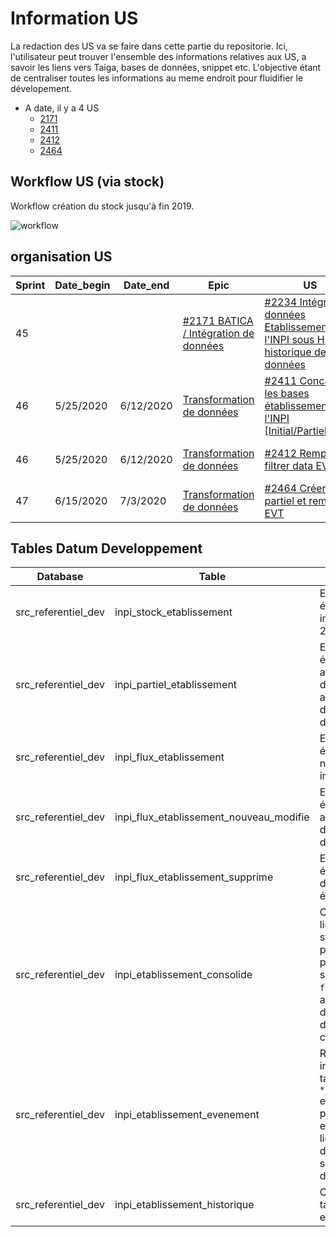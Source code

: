 # Information US

La redaction des US va se faire dans cette partie du repositorie. Ici, l'utilisateur peut trouver l'ensemble des informations relatives aux US, a savoir les liens vers Taiga, bases de données, snippet etc. L'objective étant de centraliser toutes les informations au meme endroit pour fluidifier le dévelopement.

* A date, il y a 4 US
  * [2171](https://tree.taiga.io/project/olivierlubet-air/us/2171)
  * [2411](https://tree.taiga.io/project/olivierlubet-air/us/2411)
  * [2412](https://tree.taiga.io/project/olivierlubet-air/us/2412)
  * [2464](https://tree.taiga.io/project/olivierlubet-air/us/2464)

##  Workflow US (via stock)

Workflow création du stock jusqu'à fin 2019.

![workflow](https://www.lucidchart.com/publicSegments/view/d9e4494d-bfaf-4d0e-9e0f-53011cda7eb9/image.png)

## organisation US

| Sprint | Date_begin | Date_end  | Epic                                     | US                                                                                    | Status      | Task            | Comment                   | Snippet                                                                                   | Exemple |
|--------|------------|-----------|------------------------------------------|---------------------------------------------------------------------------------------|-------------|-----------------|---------------------------|-------------------------------------------------------------------------------------------|---------|
| 45     |            |         | [#2171 BATICA / Intégration de données](https://tree.taiga.io/project/olivierlubet-air/epic/2171)    |  [#2234 Intégrer les données Etablissements de l'INPI sous HIVE - historique de données](https://tree.taiga.io/project/olivierlubet-air/us/2234) | Done        |                 |                           | [Test acceptance 1](https://scm.saas.cagip.group.gca/PERNETTH/inseeinpi_matching/snippets/35)                                                                         |         |
| 46     | 5/25/2020  | 6/12/2020 | [Transformation de données](https://tree.taiga.io/project/olivierlubet-air/epic/2172)| [#2411 Concatener les bases établissements de l'INPI [Initial/Partiel/New]](https://tree.taiga.io/project/olivierlubet-air/us/2411)             | Not Done    |                 |                           |                                                                                           | [US_2411](https://scm.saas.cagip.group.gca/PERNETTH/inseeinpi_matching/tree/master/US_Datum/Data_example/US_2411) |
| 46     | 5/25/2020  | 6/12/2020 | [Transformation de données](https://tree.taiga.io/project/olivierlubet-air/epic/2172) |[#2412 Remplir et filtrer data EVT 1](https://tree.taiga.io/project/olivierlubet-air/us/2412)                                                    | Not Done    | 01 Redaction US | Améliorer test acceptance |  [Query_partiel](https://scm.saas.cagip.group.gca/PERNETTH/inseeinpi_matching/snippets/40), [Query_evenement](https://scm.saas.cagip.group.gca/PERNETTH/inseeinpi_matching/snippets/34) | [US_2412](https://scm.saas.cagip.group.gca/PERNETTH/inseeinpi_matching/tree/master/US_Datum/Data_example/US_2412) |
| 47     | 6/15/2020  | 7/3/2020  | [Transformation de données](https://tree.taiga.io/project/olivierlubet-air/epic/2172) |  [#2464 Créer statut partiel et remplir EVT](https://tree.taiga.io/project/olivierlubet-air/us/2464)                                            | To be Added | 01 Redaction US | Ajouter test acceptance   |                                                                                           | [US_2464](https://scm.saas.cagip.group.gca/PERNETTH/inseeinpi_matching/tree/master/US_Datum/Data_example/US_2464) |                                           | To be Added |         |

## Tables Datum Developpement

| Database            | Table                                   | Description                                                                                                                                                                                           | URL                                                                                                                    | db_table                                                    | US   | Comments                            |
|---------------------|-----------------------------------------|-------------------------------------------------------------------------------------------------------------------------------------------------------------------------------------------------------|------------------------------------------------------------------------------------------------------------------------|-------------------------------------------------------------|------|-------------------------------------|
| src_referentiel_dev | inpi_stock_etablissement                | Ensemble des établissements immatriculés avant 2017                                                                                                                                                   | https://hp-cluster-datum.harmonie.com:8888/metastore/table/src_referentiel_dev/inpi_stock_etablissement                | src_referentiel_dev.inpi_stock_etablissement                | 2234 | En cours de télécharment, incomplet |
| src_referentiel_dev | inpi_partiel_etablissement              | Ensemble des établissements ayant fait l’object d’une correction du a une anomalie lors de la transmission d’un dossier                                                                               | https://hp-cluster-datum.harmonie.com:8888/metastore/table/src_referentiel_dev/inpi_partiel_etablissement              | src_referentiel_dev.inpi_partiel_etablissement              | 2234 | En cours de télécharment, incomplet |
| src_referentiel_dev | inpi_flux_etablissement                 | Ensemble des établissements nouvellement immatriculés                                                                                                                                                 | https://hp-cluster-datum.harmonie.com:8888/metastore/table/src_referentiel_dev/inpi_flux_etablissement                 | src_referentiel_dev.inpi_flux_etablissement                 | 2234 | En cours de télécharment, incomplet |
| src_referentiel_dev | inpi_flux_etablissement_nouveau_modifie | Ensemble des établissements ayant fait l’objet d’une modification d’information                                                                                                                       | https://hp-cluster-datum.harmonie.com:8888/metastore/table/src_referentiel_dev/inpi_flux_etablissement_nouveau_modifie | src_referentiel_dev.inpi_flux_etablissement_nouveau_modifie | 2234 | En cours de télécharment, incomplet |
| src_referentiel_dev | inpi_flux_etablissement_supprime        | Ensemble des établissements dont la fermeture a été acté                                                                                                                                              | https://hp-cluster-datum.harmonie.com:8888/metastore/table/src_referentiel_dev/inpi_flux_etablissement_supprime        | src_referentiel_dev.inpi_flux_etablissement_supprime        | 2234 | En cours de télécharment, incomplet |
| src_referentiel_dev | inpi_etablissement_consolide            | Concatenation des lignes des tables stocks (initial + partiel) et d’un premier néttoyage sur la table `flux_etablissement`, a savoir extraction de la dernière ligne d’une séquence en cas de doublon | https://hp-cluster-datum.harmonie.com:8888/metastore/table/src_referentiel_dev/inpi_etablissement_consolide            | src_referentiel_dev.inpi_etablissement_consolide            | 2411 |                                     |
| src_referentiel_dev | inpi_etablissement_evenement            | Retraitement intermédiaire des tables `*_nouveau_modifié` et `*_supprime`. Plus  précisément, enrichissement des lignes et extraction dernière ligne d’une séquence par date de transmission          | https://hp-cluster-datum.harmonie.com:8888/metastore/table/src_referentiel_dev/inpi_etablissement_evenement            | src_referentiel_dev.inpi_etablissement_evenement            | 2412 |                                     |
| src_referentiel_dev | inpi_etablissement_historique           | Concaténation des tables `*_consolide` et `*_evenement`.                                                                                                                                              | https://hp-cluster-datum.harmonie.com:8888/metastore/table/src_referentiel_dev/inpi_etablissement_historique           | src_referentiel_dev.inpi_etablissement_historique           | 2464 |                                     |
